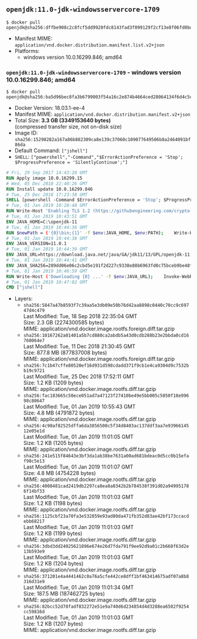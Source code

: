 ## `openjdk:11.0-jdk-windowsservercore-1709`

```console
$ docker pull openjdk@sha256:dffbe908c2c8fcf5dd9920fdc8143fad3f099129f2cf13e8f06fd0bdbb2c3ca5
```

-	Manifest MIME: `application/vnd.docker.distribution.manifest.list.v2+json`
-	Platforms:
	-	windows version 10.0.16299.846; amd64

### `openjdk:11.0-jdk-windowsservercore-1709` - windows version 10.0.16299.846; amd64

```console
$ docker pull openjdk@sha256:ba5d96bec8fa3b6799003f54a16c2e874b4664ced28064134f6d4c5c51bc1131
```

-	Docker Version: 18.03.1-ee-4
-	Manifest MIME: `application/vnd.docker.distribution.manifest.v2+json`
-	Total Size: **3.3 GB (3349153640 bytes)**  
	(compressed transfer size, not on-disk size)
-	Image ID: `sha256:15298282a167a86b882309ca8e139c37060c109077649506b8a2464091bf86da`
-	Default Command: `["jshell"]`
-	`SHELL`: `["powershell","-Command","$ErrorActionPreference = 'Stop'; $ProgressPreference = 'SilentlyContinue';"]`

```dockerfile
# Fri, 29 Sep 2017 14:43:28 GMT
RUN Apply image 10.0.16299.15
# Wed, 05 Dec 2018 22:40:26 GMT
RUN Install update 10.0.16299.846
# Tue, 25 Dec 2018 17:23:38 GMT
SHELL [powershell -Command $ErrorActionPreference = 'Stop'; $ProgressPreference = 'SilentlyContinue';]
# Tue, 01 Jan 2019 10:28:48 GMT
RUN Write-Host 'Enabling TLS 1.2 (https://githubengineering.com/crypto-removal-notice/) ...'; 	$tls12RegBase = 'HKLM:\\SYSTEM\CurrentControlSet\Control\SecurityProviders\SCHANNEL\Protocols\TLS 1.2'; 	if (Test-Path $tls12RegBase) { throw ('"{0}" already exists!' -f $tls12RegBase) }; 	New-Item -Path ('{0}/Client' -f $tls12RegBase) -Force; 	New-Item -Path ('{0}/Server' -f $tls12RegBase) -Force; 	New-ItemProperty -Path ('{0}/Client' -f $tls12RegBase) -Name 'DisabledByDefault' -PropertyType DWORD -Value 0 -Force; 	New-ItemProperty -Path ('{0}/Client' -f $tls12RegBase) -Name 'Enabled' -PropertyType DWORD -Value 1 -Force; 	New-ItemProperty -Path ('{0}/Server' -f $tls12RegBase) -Name 'DisabledByDefault' -PropertyType DWORD -Value 0 -Force; 	New-ItemProperty -Path ('{0}/Server' -f $tls12RegBase) -Name 'Enabled' -PropertyType DWORD -Value 1 -Force
# Tue, 01 Jan 2019 10:43:51 GMT
ENV JAVA_HOME=C:\openjdk-11
# Tue, 01 Jan 2019 10:44:36 GMT
RUN $newPath = ('{0}\bin;{1}' -f $env:JAVA_HOME, $env:PATH); 	Write-Host ('Updating PATH: {0}' -f $newPath); 	setx /M PATH $newPath
# Tue, 01 Jan 2019 10:44:38 GMT
ENV JAVA_VERSION=11.0.1
# Tue, 01 Jan 2019 10:44:39 GMT
ENV JAVA_URL=https://download.java.net/java/GA/jdk11/13/GPL/openjdk-11.0.1_windows-x64_bin.zip
# Tue, 01 Jan 2019 10:44:41 GMT
ENV JAVA_SHA256=289dd06e06c2cbd5e191f2d227c9338e88b6963fd0c75bceb9be48f0394ede21
# Tue, 01 Jan 2019 10:46:59 GMT
RUN Write-Host ('Downloading {0} ...' -f $env:JAVA_URL); 	Invoke-WebRequest -Uri $env:JAVA_URL -OutFile 'openjdk.zip'; 	Write-Host ('Verifying sha256 ({0}) ...' -f $env:JAVA_SHA256); 	if ((Get-FileHash openjdk.zip -Algorithm sha256).Hash -ne $env:JAVA_SHA256) { 		Write-Host 'FAILED!'; 		exit 1; 	}; 		Write-Host 'Expanding ...'; 	New-Item -ItemType Directory -Path C:\temp | Out-Null; 	Expand-Archive openjdk.zip -DestinationPath C:\temp; 	Move-Item -Path C:\temp\* -Destination $env:JAVA_HOME; 	Remove-Item C:\temp; 		Write-Host 'Verifying install ...'; 	Write-Host '  java --version'; java --version; 	Write-Host '  javac --version'; javac --version; 		Write-Host 'Removing ...'; 	Remove-Item openjdk.zip -Force; 		Write-Host 'Complete.'
# Tue, 01 Jan 2019 10:47:02 GMT
CMD ["jshell"]
```

-	Layers:
	-	`sha256:5847a47b8593f7c39aa5e3db09e50b76d42aa8898c0440c70cc9c69747d4c479`  
		Last Modified: Tue, 18 Sep 2018 22:35:04 GMT  
		Size: 2.3 GB (2274300585 bytes)  
		MIME: application/vnd.docker.image.rootfs.foreign.diff.tar.gzip
	-	`sha256:10167262a01401a5b7cd880ca2abdb5a43d0cdb288b23e2bbda0cd16760064e7`  
		Last Modified: Tue, 11 Dec 2018 21:30:45 GMT  
		Size: 877.8 MB (877837008 bytes)  
		MIME: application/vnd.docker.image.rootfs.foreign.diff.tar.gzip
	-	`sha256:7c1b47cffe80520ef16d931d598cdadd371f9cb1e4ca9304d9c7532bb19c9721`  
		Last Modified: Tue, 25 Dec 2018 17:52:11 GMT  
		Size: 1.2 KB (1209 bytes)  
		MIME: application/vnd.docker.image.rootfs.diff.tar.gzip
	-	`sha256:fac183665c50ece051ad7a47123f27410be49e5bb005c5050f18e99698c80647`  
		Last Modified: Tue, 01 Jan 2019 10:55:43 GMT  
		Size: 4.8 MB (4791872 bytes)  
		MIME: application/vnd.docker.image.rootfs.diff.tar.gzip
	-	`sha256:4c90af82525dffa6da3856500c5f34d8403ac137ddf3aa7e9396614512e05e1d`  
		Last Modified: Tue, 01 Jan 2019 11:01:05 GMT  
		Size: 1.2 KB (1205 bytes)  
		MIME: application/vnd.docker.image.rootfs.diff.tar.gzip
	-	`sha256:241e515f84643e3bf3da1ab38be7631a00ad681bdeac0d5cc0b15efaf98c5e13`  
		Last Modified: Tue, 01 Jan 2019 11:01:07 GMT  
		Size: 4.8 MB (4754228 bytes)  
		MIME: application/vnd.docker.image.rootfs.diff.tar.gzip
	-	`sha256:4008481cad2419db2297ca8ea8a0342b2b784538f391d02a949951786f14bf33`  
		Last Modified: Tue, 01 Jan 2019 11:01:03 GMT  
		Size: 1.2 KB (1198 bytes)  
		MIME: application/vnd.docker.image.rootfs.diff.tar.gzip
	-	`sha256:1125cbf23a70fa3e532859e93ad80da471fb352d83ae42bf173ccacdebb68217`  
		Last Modified: Tue, 01 Jan 2019 11:01:03 GMT  
		Size: 1.2 KB (1199 bytes)  
		MIME: application/vnd.docker.image.rootfs.diff.tar.gzip
	-	`sha256:3dbd3dd24025621896e674e26d7fda791f9ee92d9a01c2b668f63d2e13b593e9`  
		Last Modified: Tue, 01 Jan 2019 11:01:03 GMT  
		Size: 1.2 KB (1204 bytes)  
		MIME: application/vnd.docker.image.rootfs.diff.tar.gzip
	-	`sha256:371201e4a4441462c0a76a5cfe442ce8dff1bf463414675adf07a8b8316d31e9`  
		Last Modified: Tue, 01 Jan 2019 11:01:34 GMT  
		Size: 187.5 MB (187462725 bytes)  
		MIME: application/vnd.docker.image.rootfs.diff.tar.gzip
	-	`sha256:82bcc52d78fadf832272e51e9a740d6d234854d4d3288ea6502f9254cc59816d`  
		Last Modified: Tue, 01 Jan 2019 11:01:03 GMT  
		Size: 1.2 KB (1207 bytes)  
		MIME: application/vnd.docker.image.rootfs.diff.tar.gzip
